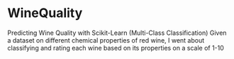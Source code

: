 # WineQuality
Predicting Wine Quality with Scikit-Learn (Multi-Class Classification)
Given a dataset on different chemical properties of red wine, I went about classifying and rating each wine based on its properties on a scale of 1-10
